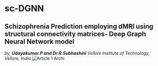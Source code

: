 # sc-DGNN
## Schizophrenia Prediction employing dMRI using structural connectivity matrices- Deep Graph Neural Network model
by, _**Udayakumar.P and Dr.R.Subhashini**_
_Vellore Institute of Technology, Vellore, India_
![Article 1 Archi](https://github.com/udayameister/sc-DGNN/assets/13063426/747d49b2-6ac4-4000-881b-5671c4892fdd)
